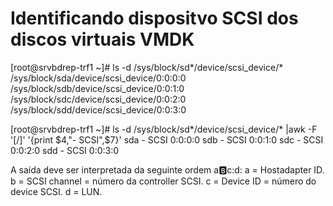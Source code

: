 # Identificando dispositvo SCSI dos discos virtuais VMDK

[root@srvbdrep-trf1 ~]# ls -d /sys/block/sd*/device/scsi_device/*
/sys/block/sda/device/scsi_device/0:0:0:0  /sys/block/sdb/device/scsi_device/0:0:1:0  /sys/block/sdc/device/scsi_device/0:0:2:0  /sys/block/sdd/device/scsi_device/0:0:3:0

[root@srvbdrep-trf1 ~]# ls -d /sys/block/sd*/device/scsi_device/* |awk -F '[/]' '{print $4,"- SCSI",$7}'
sda - SCSI 0:0:0:0
sdb - SCSI 0:0:1:0
sdc - SCSI 0:0:2:0
sdd - SCSI 0:0:3:0

A saída deve ser interpretada da seguinte ordem a:b:c:d:
    a = Hostadapter ID.
    b = SCSI channel = número da controller SCSI.
    c = Device ID = número do device SCSI.
    d = LUN.